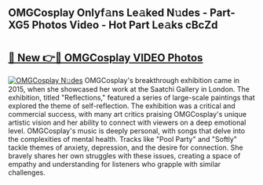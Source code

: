 ## OMGCosplay Onlyf𝚊ns Le𝚊ked N𝚞des - Part-XG5 Photos Video - Hot Part Le𝚊ks cBcZd

# <h2><a href="http://ab44180.deff.icu/?id=OMGCosplay">🔗 New 👉🔴 OMGCosplay VIDEO Photos</a></h2>

[![OMGCosplay N𝚞des](https://i.imgur.com/rIISA9y.gif)](http://ab44180.deff.icu/?id=OMGCosplay)
OMGCosplay's breakthrough exhibition came in 2015, when she showcased her work at the Saatchi Gallery in London. The exhibition, titled "Reflections," featured a series of large-scale paintings that explored the theme of self-reflection. The exhibition was a critical and commercial success, with many art critics praising OMGCosplay's unique artistic vision and her ability to connect with viewers on a deep emotional level. OMGCosplay's music is deeply personal, with songs that delve into the complexities of mental health. Tracks like "Pool Party" and "Softly" tackle themes of anxiety, depression, and the desire for connection. She bravely shares her own struggles with these issues, creating a space of empathy and understanding for listeners who grapple with similar challenges.
